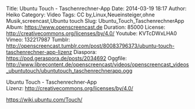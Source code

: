Title: Ubuntu Touch - Taschenrechner-App
Date: 2014-03-19 18:17
Author: Heiko
Category: Video
Tags: CC by,Linux,Neueinsteiger,ohne Musik,screencast,Ubuntu touch
Slug: Ubuntu_Touch_TaschenrechnerApp
Album: https://www.openscreencast.de
Duration: 85000
License: http://creativecommons.org/licenses/by/4.0/
Youtube: KVTcDWxLHA0
Vimeo: 132217987
Tumblr: http://openscreencast.tumblr.com/post/80083796373/ubuntu-touch-taschenrechner-app-lizenz
Diaspora: https://pod.geraspora.de/posts/2034692
Oggfile: http://www.librecontent.de/openscreencast/videos/openscreencast_videos_ubuntutouch/ubuntutouch_taschenrechnerapp.ogg

Ubuntu Touch - Taschenrechner-App  
Lizenz: <http://creativecommons.org/licenses/by/4.0/>  
  
<https://wiki.ubuntu.com/Touch/>

